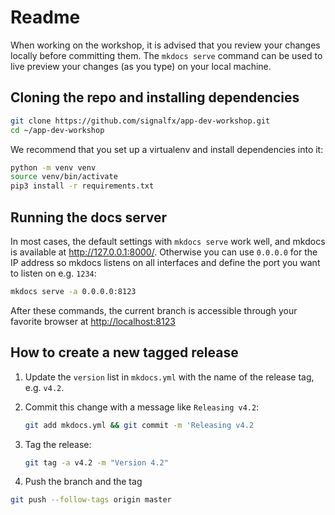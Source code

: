 # Readme

When working on the workshop, it is advised that you review your changes locally before committing them. The `mkdocs serve` command can be used to live preview your changes (as you type) on your local machine.

## Cloning the repo and installing dependencies

```bash
git clone https://github.com/signalfx/app-dev-workshop.git
cd ~/app-dev-workshop
```

We recommend that you set up a virtualenv and install dependencies into it:

```bash
python -m venv venv
source venv/bin/activate
pip3 install -r requirements.txt
```

## Running the docs server

In most cases, the default settings with `mkdocs serve` work well, and mkdocs is available at <http://127.0.0.1:8000/>. Otherwise you can use `0.0.0.0` for the IP address so mkdocs listens on all interfaces and define the port you want to listen on e.g. `1234`:

```bash
mkdocs serve -a 0.0.0.0:8123
```

After these commands, the current branch is accessible through your favorite browser at <http://localhost:8123>

## How to create a new tagged release

1. Update the `version` list in `mkdocs.yml` with the name of the release tag, e.g. `v4.2`.

1. Commit this change with a message like `Releasing v4.2`:

    ```bash
    git add mkdocs.yml && git commit -m 'Releasing v4.2
    ```

1. Tag the release:

    ```bash
    git tag -a v4.2 -m "Version 4.2"
    ```

1. Push the branch and the tag

```bash
git push --follow-tags origin master
```

